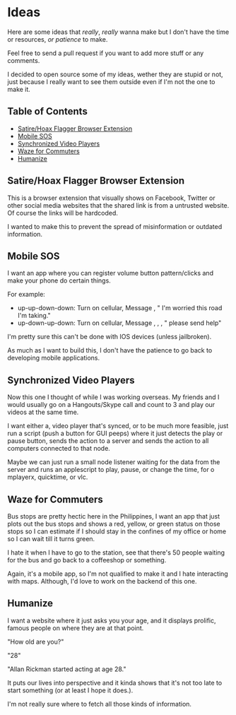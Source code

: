 # Ideas

Here are some ideas that _really_, _really_ wanna make but I don't have the time or resources, _or patience_ to make.

Feel free to send a pull request if you want to add more stuff or any comments.

I decided to open source some of my ideas, wether they are stupid or not, just because I really want to see them outside even if I'm not the one to make it.

## Table of Contents

- [Satire/Hoax Flagger Browser Extension](#satirehoax-flagger-browser-extension)
- [Mobile SOS](#mobile-sos)
- [Synchronized Video Players](#synchronized-video-players)
- [Waze for Commuters](#waze-for-commuters)
- [Humanize](#humanize)


## Satire/Hoax Flagger Browser Extension

This is a browser extension that visually shows on Facebook, Twitter or other social media websites that the shared link is from a untrusted website. Of course the links will be hardcoded.

I wanted to make this to prevent the spread of misinformation or outdated information.

## Mobile SOS

I want an app where you can register volume button pattern/clicks and make your phone do certain things.

For example:
- up-up-down-down: Turn on cellular, Message <mom>, <dad> "<location> I'm worried this road I'm taking."
- up-down-up-down: Turn on cellular, Message <mom>, <dad>, <person-a>, "<location> please send help"

I'm pretty sure this can't be done with IOS devices (unless jailbroken).

As much as I want to build this, I don't have the patience to go back to developing mobile applications.

## Synchronized Video Players

Now this one I thought of while I was working overseas. My friends and I would usually go on a Hangouts/Skype call and count to 3 and play our videos at the same time.

I want either a, video player that's synced, or to be much more feasible, just run a script (push a button for GUI peeps) where it just detects the play or pause button, sends the action to a server and sends the action to all computers connected to that node.

Maybe we can just run a small node listener waiting for the data from the server and runs an applescript to play, pause, or change the time, for o
mplayerx, quicktime, or vlc.

## Waze for Commuters

Bus stops are pretty hectic here in the Philippines, I want an app that just plots out the bus stops and shows a red, yellow, or green status on those stops so I can estimate if I should stay in the confines of my office or home so I can wait till it turns green.

I hate it when I have to go to the station, see that there's 50 people waiting for the bus and go back to a coffeeshop or something.

Again, it's a mobile app, so I'm not qualified to make it and I hate interacting with maps. Although, I'd love to work on the backend of this one.

## Humanize

I want a website where it just asks you your age, and it displays prolific, famous people on where they are at that point.

"How old are you?"

"28"

"Allan Rickman started acting at age 28."

It puts our lives into perspective and it kinda shows that it's not too late to start something (or at least I hope it does.).

I'm not really sure where to fetch all those kinds of information.


